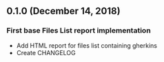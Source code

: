 ## 0.1.0 (December 14, 2018)

### First base Files List report implementation

* Add HTML report for files list containing gherkins
* Create CHANGELOG

